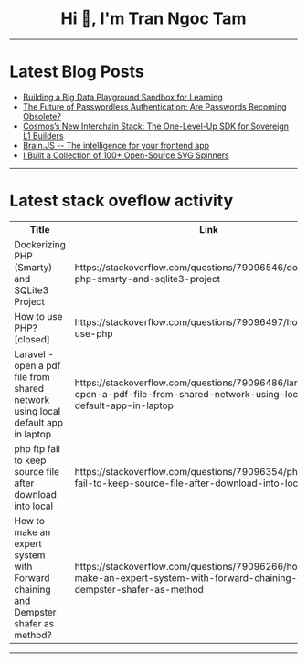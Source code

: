 <h1 align="center">Hi 👋, I'm Tran Ngoc Tam</h1>

---

# Latest Blog Posts 
<!-- BLOG-POST-LIST:START -->
- [Building a Big Data Playground Sandbox for Learning](https://dev.to/abdullah_haggag/building-a-big-data-playground-sandbox-for-learning-cgi)
- [The Future of Passwordless Authentication: Are Passwords Becoming Obsolete?](https://dev.to/akansh_pandeyap_041d5b/the-future-of-passwordless-authentication-are-passwords-becoming-obsolete-mpj)
- [Cosmos’s New Interchain Stack: The One-Level-Up SDK for Sovereign L1 Builders](https://dev.to/zeeve/cosmoss-new-interchain-stack-the-one-level-up-sdk-for-sovereign-l1-builders-clc)
- [Brain.JS -- The intelligence for your frontend app](https://dev.to/tanoy_basak/brainjs-the-intelligence-for-your-frontend-app-14ak)
- [I Built a Collection of 100+ Open-Source SVG Spinners](https://dev.to/shubhamjain/i-built-a-collection-of-100-open-source-svg-spinners-2975)
<!-- BLOG-POST-LIST:END -->

---

# Latest stack oveflow activity
<table>
  <tr><th>Title</th><th>Link</th></tr>
  <!-- STACKOVERFLOW:START --><tr><td>Dockerizing PHP &lpar;Smarty&rpar; and SQLite3 Project</td><td>https://stackoverflow.com/questions/79096546/dockerizing-php-smarty-and-sqlite3-project</td></tr><tr><td>How to use PHP? [closed]</td><td>https://stackoverflow.com/questions/79096497/how-to-use-php</td></tr><tr><td>Laravel - open a pdf file from shared network using local default app in laptop</td><td>https://stackoverflow.com/questions/79096486/laravel-open-a-pdf-file-from-shared-network-using-local-default-app-in-laptop</td></tr><tr><td>php ftp fail to keep source file after download into local</td><td>https://stackoverflow.com/questions/79096354/php-ftp-fail-to-keep-source-file-after-download-into-local</td></tr><tr><td>How to make an expert system with Forward chaining and Dempster shafer as method?</td><td>https://stackoverflow.com/questions/79096266/how-to-make-an-expert-system-with-forward-chaining-and-dempster-shafer-as-method</td></tr><!-- STACKOVERFLOW:END -->
</table>

---


